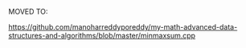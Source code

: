 
MOVED TO:

https://github.com/manoharreddyporeddy/my-math-advanced-data-structures-and-algorithms/blob/master/minmaxsum.cpp

